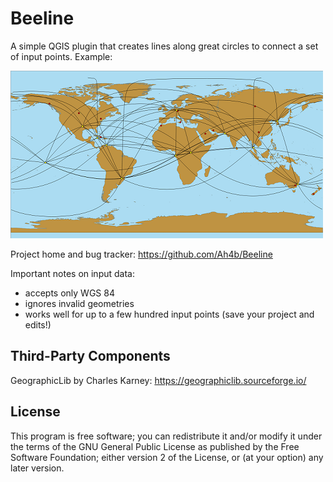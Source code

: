 Beeline
================
A simple QGIS plugin that creates lines along great circles to connect a set of input points. 
Example:

![Beelines Example](beelines.png)

Project home and bug tracker: https://github.com/Ah4b/Beeline

Important notes on input data:

* accepts only WGS 84
* ignores invalid geometries
* works well for up to a few hundred input points (save your project and edits!)

Third-Party Components
-------------
GeographicLib by Charles Karney: https://geographiclib.sourceforge.io/

License
-------------
This program is free software; you can redistribute it and/or modify
it under the terms of the GNU General Public License as published by
the Free Software Foundation; either version 2 of the License, or
(at your option) any later version.
